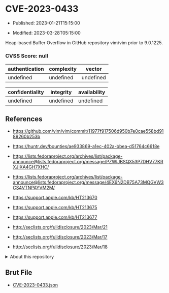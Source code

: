 # CVE-2023-0433

- Published: 2023-01-21T15:15:00

- Modified: 2023-03-28T05:15:00

Heap-based Buffer Overflow in GitHub repository vim/vim prior to 9.0.1225.

### CVSS Score: **null**

| authentication | complexity | vector |
| --- | --- | --- |
| undefined | undefined | undefined |

| confidentiality | integrity | availability |
| --- | --- | --- |
| undefined | undefined | undefined |

## References

* https://github.com/vim/vim/commit/11977f917506d950b7e0cae558bd9189260b253b

* https://huntr.dev/bounties/ae933869-a1ec-402a-bbea-d51764c6618e

* https://lists.fedoraproject.org/archives/list/package-announce@lists.fedoraproject.org/message/PZWIJBSQX53P7DHV77KRXJIXA4GH7XHC/

* https://lists.fedoraproject.org/archives/list/package-announce@lists.fedoraproject.org/message/4EX6N2DB75A73MQGVW3CS4VTNPAYVM2M/

* https://support.apple.com/kb/HT213670

* https://support.apple.com/kb/HT213675

* https://support.apple.com/kb/HT213677

* http://seclists.org/fulldisclosure/2023/Mar/21

* http://seclists.org/fulldisclosure/2023/Mar/17

* http://seclists.org/fulldisclosure/2023/Mar/18

<details>
<summary>About this repository</summary> 

  This repository is part of the project [Live Hack CVE](https://github.com/Live-Hack-CVE). Main website can be found [www.live-hack.org](https://www.live-hack.org) 
  
  Made by [Sn0wAlice](https://github.com/Sn0wAlice) for the people that care about security and need to have a feed of the latest CVEs. Hope you enjoy it, don't forget to star the repo and follow me on [Twitter](https://twitter.com/Sn0wAlice) and [Github](https://github.com/Sn0wAlice). And that is my [personnal website](https://www.alice-snow.me/)

  - [Home Page](https://github.com/Live-Hack-CVE)
  - [Framework](https://github.com/Live-Hack-CVE/cve-framework)
  - [CVE database](https://github.com/Live-Hack-CVE/full_database)
  - [Changelog](https://github.com/Live-Hack-CVE/Changelog)
</details>

## Brut File

* [CVE-2023-0433.json](https://raw.githubusercontent.com/Live-Hack-CVE/full_database/main/cves/2023/CVE-2023-0433.json)

